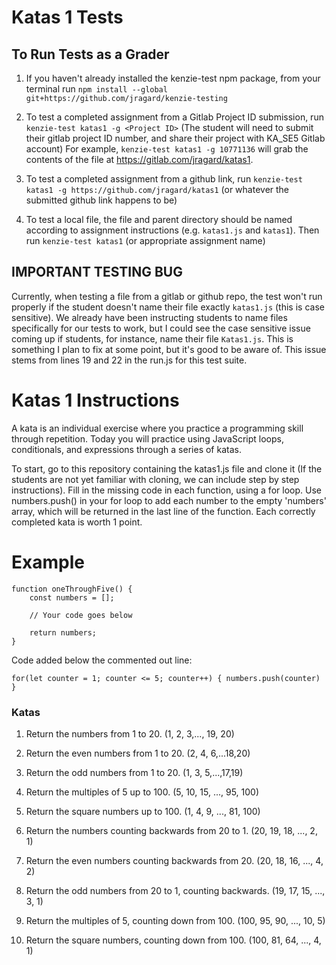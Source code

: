  # Katas 1 Tests

## To Run Tests as a Grader

1.  If you haven't already installed the kenzie-test npm package, from your terminal run `npm install --global git+https://github.com/jragard/kenzie-testing`

2.  To test a completed assignment from a Gitlab Project ID submission, run `kenzie-test katas1 -g <Project ID>`  (The student will need to submit their gitlab project ID number, and share their project with KA_SE5 Gitlab account) For example, `kenzie-test katas1 -g 10771136` will grab the contents of the file at https://gitlab.com/jragard/katas1.

3. To test a completed assignment from a github link, run `kenzie-test katas1 -g https://github.com/jragard/katas1` (or whatever the submitted github link happens to be)

4. To test a local file, the file and parent directory should be named according to assignment instructions (e.g. `katas1.js` and `katas1`).  Then run `kenzie-test katas1` (or appropriate assignment name)

## IMPORTANT TESTING BUG ##

Currently, when testing a file from a gitlab or github repo, the test won't run properly if the student doesn't name their file exactly `katas1.js` (this is case sensitive).  We already have been instructing students to name files specifically for our tests to work, but I could see the case sensitive issue coming up if students, for instance, name their file `Katas1.js`.  This is something I plan to fix at some point, but it's good to be aware of.  This issue stems from lines 19 and 22 in the run.js for this test suite.

# Katas 1 Instructions

A kata is an individual exercise where you practice a programming skill through repetition.  Today you will practice using JavaScript loops, conditionals, and expressions through a series of katas.  

To start, go to this repository containing the katas1.js file and clone it (If the students are not yet familiar with cloning, we can include step by step instructions).  Fill in the missing code in each function, using a for loop.  Use numbers.push() in your for loop to add each number to the empty 'numbers' array, which will be returned in the last line of the function.  Each correctly completed kata is worth 1 point.

# Example

```
function oneThroughFive() {
    const numbers = [];

    // Your code goes below

    return numbers;
}
```

Code added below the commented out line:

`for(let counter = 1; counter <= 5; counter++) {
    numbers.push(counter)
}`

### Katas


1.  Return the numbers from 1 to 20. (1, 2, 3,..., 19, 20)

2.  Return the even numbers from 1 to 20. (2, 4, 6,...18,20)
3.  Return the odd numbers from 1 to 20. (1, 3, 5,...,17,19)
4.  Return the multiples of 5 up to 100. (5, 10, 15, ..., 95, 100)
5.  Return the square numbers up to 100. (1, 4, 9, ..., 81, 100)
6.  Return the numbers counting backwards from 20 to 1. (20, 19, 18, ..., 2, 1)
7.  Return the even numbers counting backwards from 20. (20, 18, 16, ..., 4, 2)
8.  Return the odd numbers from 20 to 1, counting backwards. (19, 17, 15, ..., 3, 1)
9.  Return the multiples of 5, counting down from 100. (100, 95, 90, ..., 10, 5)
10.  Return the square numbers, counting down from 100. (100, 81, 64, ..., 4, 1)


